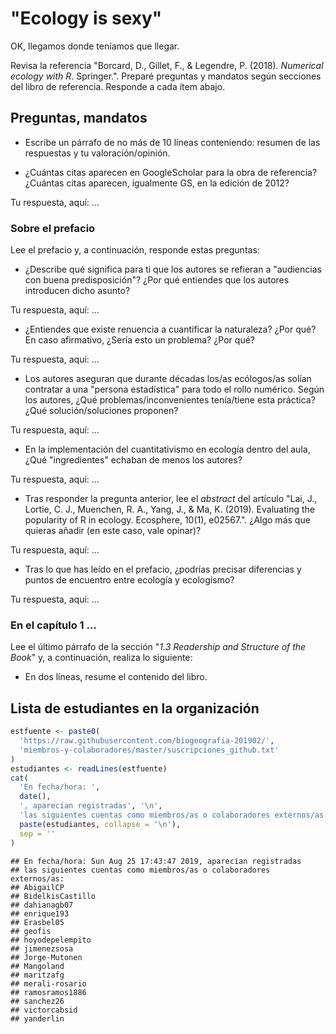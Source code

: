 
<!-- Este .md fue generado a partir del .Rmd homónimo. Edítese el .Rmd -->
"Ecology is sexy"
=================

OK, llegamos donde teníamos que llegar.

Revisa la referencia "Borcard, D., Gillet, F., & Legendre, P. (2018). *Numerical ecology with R*. Springer.". Preparé preguntas y mandatos según secciones del libro de referencia. Responde a cada ítem abajo.

Preguntas, mandatos
-------------------

-   Escribe un párrafo de no más de 10 líneas conteniendo: resumen de las respuestas y tu valoración/opinión.

-   ¿Cuántas citas aparecen en GoogleScholar para la obra de referencia? ¿Cuántas citas aparecen, igualmente GS, en la edición de 2012?

Tu respuesta, aquí: ...

### Sobre el prefacio

Lee el prefacio y, a continuación, responde estas preguntas:

-   ¿Describe qué significa para ti que los autores se refieran a "audiencias con buena predisposición"? ¿Por qué entiendes que los autores introducen dicho asunto?

Tu respuesta, aquí: ...

-   ¿Entiendes que existe renuencia a cuantificar la naturaleza? ¿Por qué? En caso afirmativo, ¿Sería esto un problema? ¿Por qué?

Tu respuesta, aquí: ...

-   Los autores aseguran que durante décadas los/as ecólogos/as solían contratar a una "persona estadística" para todo el rollo numérico. Según los autores, ¿Qué problemas/inconvenientes tenía/tiene esta práctica? ¿Qué solución/soluciones proponen?

Tu respuesta, aquí: ...

-   En la implementación del cuantitativismo en ecología dentro del aula, ¿Qué "ingredientes" echaban de menos los autores?

Tu respuesta, aquí: ...

-   Tras responder la pregunta anterior, lee el *abstract* del artículo "Lai, J., Lortie, C. J., Muenchen, R. A., Yang, J., & Ma, K. (2019). Evaluating the popularity of R in ecology. Ecosphere, 10(1), e02567.". ¿Algo más que quieras añadir (en este caso, vale opinar)?

Tu respuesta, aquí: ...

-   Tras lo que has leído en el prefacio, ¿podrías precisar diferencias y puntos de encuentro entre ecología y ecologismo?

Tu respuesta, aquí: ...

### En el capítulo 1 ...

Lee el último párrafo de la sección "*1.3 Readership and Structure of the Book*" y, a continuación, realiza lo siguiente:

-   En dos líneas, resume el contenido del libro.

Lista de estudiantes en la organización
---------------------------------------

``` r
estfuente <- paste0(
  'https://raw.githubusercontent.com/biogeografia-201902/',
  'miembros-y-colaboradores/master/suscripciones_github.txt'
)
estudiantes <- readLines(estfuente)
cat(
  'En fecha/hora: ',
  date(),
  ', aparecían registradas', '\n',
  'las siguientes cuentas como miembros/as o colaboradores externos/as: ', '\n',
  paste(estudiantes, collapse = '\n'),
  sep = ''
)
```

    ## En fecha/hora: Sun Aug 25 17:43:47 2019, aparecían registradas
    ## las siguientes cuentas como miembros/as o colaboradores externos/as: 
    ## AbigailCP
    ## BidelkisCastillo
    ## dahianagb07
    ## enrique193
    ## Erasbel05
    ## geofis
    ## hoyodepelempito
    ## jimenezsosa
    ## Jorge-Mutonen
    ## Mangoland
    ## maritzafg
    ## merali-rosario
    ## ramosramos1886
    ## sanchez26
    ## victorcabsid
    ## yanderlin
